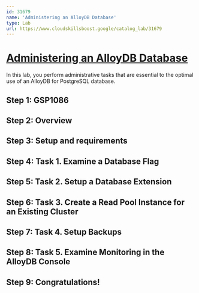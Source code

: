 ```yaml
---
id: 31679
name: 'Administering an AlloyDB Database'
type: Lab
url: https://www.cloudskillsboost.google/catalog_lab/31679
---
```


# [Administering an AlloyDB Database](https://www.cloudskillsboost.google/catalog_lab/31679)

In this lab, you perform administrative tasks that are essential to the optimal use of an AlloyDB for PostgreSQL database.

## Step 1: GSP1086

## Step 2: Overview

## Step 3: Setup and requirements

## Step 4: Task 1. Examine a Database Flag

## Step 5: Task 2. Setup a Database Extension

## Step 6: Task 3. Create a Read Pool Instance for an Existing Cluster

## Step 7: Task 4. Setup Backups

## Step 8: Task 5. Examine Monitoring in the AlloyDB Console

## Step 9: Congratulations!
